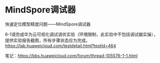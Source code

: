 # MindSpore调试器

快速定位模型精度问题——MindSpore调试器

6-1请完成华为云可视化调试调优实验（环境限制，此实验中不包括调试器实操），提供实验报告截图，所有步骤状态应为完成。 https://lab.huaweicloud.com/testdetail.html?testId=464

笔记：https://bbs.huaweicloud.com/forum/thread-105576-1-1.html
